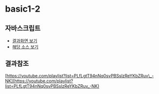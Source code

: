 # basic1-2

## 자바스크립트

* [결과화면 보기](https://yeony1011.github.io/2019script_ex/js_basic/1-2.html)
* [해당 소스 보기](https://github.com/yeony1011/2019script_ex/blob/master/js_basic/1-2.html)

## 결과참조

[https://youtube.com/playlist?list=PLfLgtT94nNq0svPBSslzReYKbZRuv\_-NK](https://youtube.com/playlist?list=PLfLgtT94nNq0svPBSslzReYKbZRuv_-NK)

